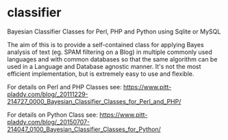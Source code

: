 # classifier
Bayesian Classifier Classes for Perl, PHP and Python using Sqlite or MySQL

The aim of this is to provide a self-contained class for applying Bayes analysis of text (eg. SPAM filtering on a Blog) in multiple commonly used languages and with common databases so that the same algorithm can be used in a Language and Database agnostic manner. It's not the most efficient implementation, but is extremely easy to use and flexible.

For details on Perl and PHP Classes see: https://www.pitt-pladdy.com/blog/_20111229-214727_0000_Bayesian_Classifier_Classes_for_Perl_and_PHP/

For details on Python Class see: https://www.pitt-pladdy.com/blog/_20150707-214047_0100_Bayesian_Classifier_Classes_for_Python/

